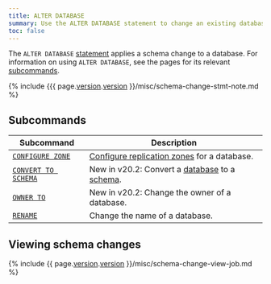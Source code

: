 ```yaml
---
title: ALTER DATABASE
summary: Use the ALTER DATABASE statement to change an existing database.
toc: false
---
```


The `ALTER DATABASE` [statement](sql-statements.html) applies a schema change to a database. For information on using `ALTER DATABASE`, see the pages for its relevant [subcommands](#subcommands).

{% include {{{ page.[version](cluster-settings.html#setting-version).[version](cluster-settings.html#setting-version) }}/misc/schema-change-stmt-note.md %}

## Subcommands

Subcommand | Description
-----------|------------
[`CONFIGURE ZONE`](configure-zone.html) | [Configure replication zones](configure-replication-zones.html) for a database.
[`CONVERT TO SCHEMA`](convert-to-schema.html) | <span class="[version](cluster-settings.html#setting-version)-tag">New in v20.2</span>: Convert a [database](create-database.html) to a [schema](sql-name-resolution.html).
[`OWNER TO`](owner-to.html) | <span class="[version](cluster-settings.html#setting-version)-tag">New in v20.2</span>: Change the owner of a database.
[`RENAME`](rename-database.html) | Change the name of a database.

## Viewing schema changes

{% include {{ page.[version](cluster-settings.html#setting-version).[version](cluster-settings.html#setting-version) }}/misc/schema-change-view-job.md %}
